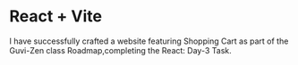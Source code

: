 # React + Vite


I have successfully crafted a website featuring Shopping Cart as part of the Guvi-Zen class Roadmap,completing the React: Day-3 Task.